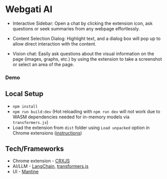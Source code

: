# Webgati AI

- Interactive Sidebar: Open a chat by clicking the extension icon, ask questions or seek summaries from any webpage effortlessly.

- Content Selection Dialog: Highlight text, and a dialog box will pop up to allow direct interaction with the content.

- Vision chat: Easily ask questions about the visual information on the page (images, graphs, etc.) by using the extension to take a screenshot or select an area of the page.



### Demo
<a href="https://www.youtube.com/watch?v=vf8YJbv5oCk&t=1s" alt="Demo Video"></a>



## Local Setup

- `npm install`
- `npm run build:dev` (Hot reloading with `npm run dev` will not work due to WASM dependencies needed for in-memory models via `transformers.js`)
- Load the extension from `dist` folder using `Load unpacked` option in Chrome extensions ([instructions](https://developer.chrome.com/docs/extensions/mv3/getstarted/development-basics/#load-unpacked))

## Tech/Frameworks

- Chrome extension - [CRXJS](https://crxjs.dev/vite-plugin/)
- AI/LLM - [LangChain](https://github.com/langchain-ai/langchainjs), [transformers.js](https://huggingface.co/docs/transformers.js/index)
- UI - [Mantine](https://mantine.dev/)
